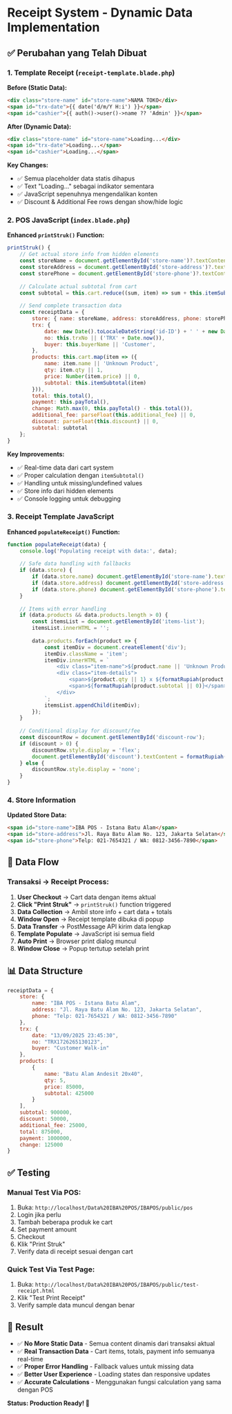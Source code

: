 # Receipt System - Dynamic Data Implementation

## ✅ Perubahan yang Telah Dibuat

### 1. Template Receipt (`receipt-template.blade.php`)

**Before (Static Data):**
```html
<div class="store-name" id="store-name">NAMA TOKO</div>
<span id="trx-date">{{ date('d/m/Y H:i') }}</span>
<span id="cashier">{{ auth()->user()->name ?? 'Admin' }}</span>
```

**After (Dynamic Data):**
```html
<div class="store-name" id="store-name">Loading...</div>
<span id="trx-date">Loading...</span>
<span id="cashier">Loading...</span>
```

**Key Changes:**
- ✅ Semua placeholder data statis dihapus
- ✅ Text "Loading..." sebagai indikator sementara
- ✅ JavaScript sepenuhnya mengendalikan konten
- ✅ Discount & Additional Fee rows dengan show/hide logic

### 2. POS JavaScript (`index.blade.php`)

**Enhanced `printStruk()` Function:**

```javascript
printStruk() {
    // Get actual store info from hidden elements
    const storeName = document.getElementById('store-name')?.textContent || 'IBA POS - Istana Batu Alam';
    const storeAddress = document.getElementById('store-address')?.textContent || 'Jl. Contoh No. 123';
    const storePhone = document.getElementById('store-phone')?.textContent || 'Telp: 021-12345678';
    
    // Calculate actual subtotal from cart
    const subtotal = this.cart.reduce((sum, item) => sum + this.itemSubtotal(item), 0);
    
    // Send complete transaction data
    const receiptData = {
        store: { name: storeName, address: storeAddress, phone: storePhone },
        trx: {
            date: new Date().toLocaleDateString('id-ID') + ' ' + new Date().toLocaleTimeString('id-ID'),
            no: this.trxNo || ('TRX' + Date.now()),
            buyer: this.buyerName || 'Customer',
        },
        products: this.cart.map(item => ({
            name: item.name || 'Unknown Product',
            qty: item.qty || 1,
            price: Number(item.price) || 0,
            subtotal: this.itemSubtotal(item)
        })),
        total: this.total(),
        payment: this.payTotal(),
        change: Math.max(0, this.payTotal() - this.total()),
        additional_fee: parseFloat(this.additional_fee) || 0,
        discount: parseFloat(this.discount) || 0,
        subtotal: subtotal
    };
}
```

**Key Improvements:**
- ✅ Real-time data dari cart system
- ✅ Proper calculation dengan `itemSubtotal()`
- ✅ Handling untuk missing/undefined values
- ✅ Store info dari hidden elements
- ✅ Console logging untuk debugging

### 3. Receipt Template JavaScript

**Enhanced `populateReceipt()` Function:**

```javascript
function populateReceipt(data) {
    console.log('Populating receipt with data:', data);
    
    // Safe data handling with fallbacks
    if (data.store) {
        if (data.store.name) document.getElementById('store-name').textContent = data.store.name;
        if (data.store.address) document.getElementById('store-address').textContent = data.store.address;
        if (data.store.phone) document.getElementById('store-phone').textContent = data.store.phone;
    }
    
    // Items with error handling
    if (data.products && data.products.length > 0) {
        const itemsList = document.getElementById('items-list');
        itemsList.innerHTML = '';
        
        data.products.forEach(product => {
            const itemDiv = document.createElement('div');
            itemDiv.className = 'item';
            itemDiv.innerHTML = `
                <div class="item-name">${product.name || 'Unknown Product'}</div>
                <div class="item-details">
                    <span>${product.qty || 1} x ${formatRupiah(product.price || 0)}</span>
                    <span>${formatRupiah(product.subtotal || 0)}</span>
                </div>
            `;
            itemsList.appendChild(itemDiv);
        });
    }
    
    // Conditional display for discount/fee
    const discountRow = document.getElementById('discount-row');
    if (discount > 0) {
        discountRow.style.display = 'flex';
        document.getElementById('discount').textContent = formatRupiah(discount);
    } else {
        discountRow.style.display = 'none';
    }
}
```

### 4. Store Information

**Updated Store Data:**
```html
<span id="store-name">IBA POS - Istana Batu Alam</span>
<span id="store-address">Jl. Raya Batu Alam No. 123, Jakarta Selatan</span>
<span id="store-phone">Telp: 021-7654321 / WA: 0812-3456-7890</span>
```

## 🧪 Data Flow

### Transaksi → Receipt Process:

1. **User Checkout** → Cart data dengan items aktual
2. **Click "Print Struk"** → `printStruk()` function triggered
3. **Data Collection** → Ambil store info + cart data + totals
4. **Window Open** → Receipt template dibuka di popup
5. **Data Transfer** → PostMessage API kirim data lengkap
6. **Template Populate** → JavaScript isi semua field
7. **Auto Print** → Browser print dialog muncul
8. **Window Close** → Popup tertutup setelah print

## 📊 Data Structure

```javascript
receiptData = {
    store: {
        name: "IBA POS - Istana Batu Alam",
        address: "Jl. Raya Batu Alam No. 123, Jakarta Selatan", 
        phone: "Telp: 021-7654321 / WA: 0812-3456-7890"
    },
    trx: {
        date: "13/09/2025 23:45:30",
        no: "TRX1726265130123",
        buyer: "Customer Walk-in"
    },
    products: [
        {
            name: "Batu Alam Andesit 20x40",
            qty: 5,
            price: 85000,
            subtotal: 425000
        }
    ],
    subtotal: 900000,
    discount: 50000,
    additional_fee: 25000,
    total: 875000,
    payment: 1000000,
    change: 125000
}
```

## ✅ Testing

### Manual Test Via POS:
1. Buka: `http://localhost/Data%20IBA%20POS/IBAPOS/public/pos`
2. Login jika perlu
3. Tambah beberapa produk ke cart
4. Set payment amount
5. Checkout
6. Klik "Print Struk"
7. Verify data di receipt sesuai dengan cart

### Quick Test Via Test Page:
1. Buka: `http://localhost/Data%20IBA%20POS/IBAPOS/public/test-receipt.html`
2. Klik "Test Print Receipt"
3. Verify sample data muncul dengan benar

## 🎯 Result

- ✅ **No More Static Data** - Semua content dinamis dari transaksi aktual
- ✅ **Real Transaction Data** - Cart items, totals, payment info semuanya real-time
- ✅ **Proper Error Handling** - Fallback values untuk missing data
- ✅ **Better User Experience** - Loading states dan responsive updates
- ✅ **Accurate Calculations** - Menggunakan fungsi calculation yang sama dengan POS

**Status: Production Ready! 🚀**